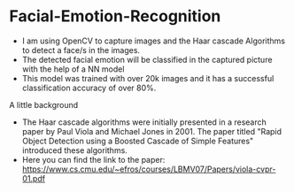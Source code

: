 # Facial-Emotion-Recognition
* I am using OpenCV to capture images and the Haar cascade Algorithms to detect a face/s in the images.
* The detected facial emotion will be classified in the captured picture with the help of a NN model 
* This model was trained with over 20k images and it has a successful classification accuracy of over 80%.


A little background
* The Haar cascade algorithms were initially presented in a research paper by Paul Viola and Michael Jones in 2001. The paper titled "Rapid Object Detection using a Boosted Cascade of Simple Features" introduced these algorithms.
* Here you can find the link to the paper: https://www.cs.cmu.edu/~efros/courses/LBMV07/Papers/viola-cvpr-01.pdf
